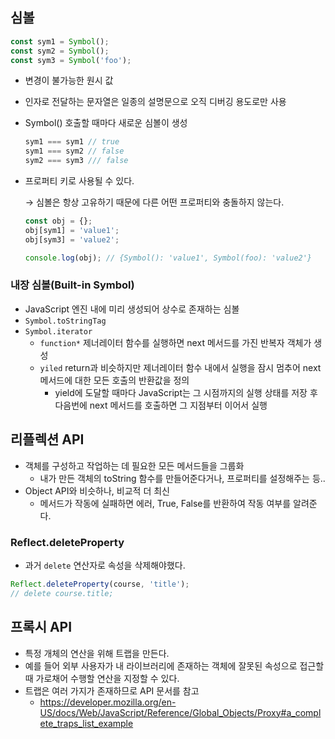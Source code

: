 ## 심볼

```javascript
const sym1 = Symbol();
const sym2 = Symbol();
const sym3 = Symbol('foo');
```

- 변경이 불가능한 원시 값
- 인자로 전달하는 문자열은 일종의 설명문으로 오직 디버깅 용도로만 사용
- Symbol() 호출할 때마다 새로운 심볼이 생성
    
    ```javascript
    sym1 === sym1 // true
    sym1 === sym2 // false
    sym2 === sym3 /// false
    ```
    
- 프로퍼티 키로 사용될 수 있다.
    
    → 심볼은 항상 고유하기 때문에 다른 어떤 프로퍼티와 충돌하지 않는다.
    
    ```javascript
    const obj = {};
    obj[sym1] = 'value1';
    obj[sym3] = 'value2';
    
    console.log(obj); // {Symbol(): 'value1', Symbol(foo): 'value2'}
    ```
    

### 내장 심볼(Built-in Symbol)

- JavaScript 엔진 내에 미리 생성되어 상수로 존재하는 심볼
- `Symbol.toStringTag`
- `Symbol.iterator`
    - `function*` 제너레이터 함수를 실행하면 next 메서드를 가진 반복자 객체가 생성
    - `yiled` return과 비슷하지만 제너레이터 함수 내에서 실행을 잠시 멈추어 next 메서드에 대한 모든 호출의 반환값을 정의
        - yield에 도달할 때마다 JavaScript는 그 시점까지의 실행 상태를 저장 후 다음번에 next 메서드를 호출하면 그 지점부터 이어서 실행

## 리플렉션 API

- 객체를 구성하고 작업하는 데 필요한 모든 메서드들을 그룹화
    - 내가 만든 객체의 toString 함수를 만들어준다거나, 프로퍼티를 설정해주는 등..
- Object API와 비슷하나, 비교적 더 최신
    - 메서드가 작동에 실패하면 에러, True, False를 반환하여 작동 여부를 알려준다.

### Reflect.deleteProperty

- 과거 `delete` 연산자로 속성을 삭제해야했다.

```javascript
Reflect.deleteProperty(course, 'title');
// delete course.title;
```

## 프록시 API

- 특정 개체의 연산을 위해 트랩을 만든다.
- 예를 들어 외부 사용자가 내 라이브러리에 존재하는 객체에 잘못된 속성으로 접근할 때 가로채어 수행할 연산을 지정할 수 있다.
- 트랩은 여러 가지가 존재하므로 API 문서를 참고
    - https://developer.mozilla.org/en-US/docs/Web/JavaScript/Reference/Global_Objects/Proxy#a_complete_traps_list_example
